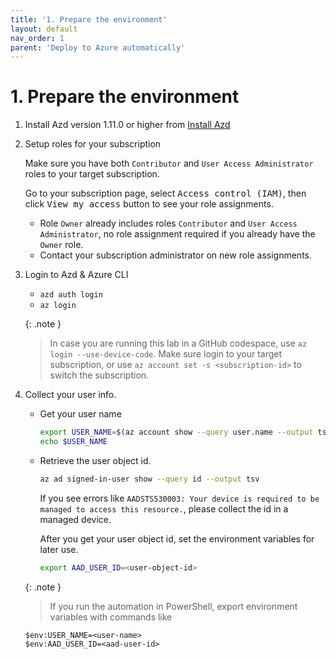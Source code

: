 ```yaml
---
title: '1. Prepare the environment'
layout: default
nav_order: 1
parent: 'Deploy to Azure automatically'
---
```


# 1. Prepare the environment

1. Install Azd version 1.11.0 or higher from [Install Azd](https://learn.microsoft.com/en-us/azure/developer/azure-developer-cli/install-azd)

1. Setup roles for your subscription

   Make sure you have both `Contributor` and `User Access Administrator` roles to your target subscription.

   Go to your subscription page, select <kbd>Access control (IAM)</kbd>, then click <kbd>View my access</kbd> button to see your role assignments.

   - Role `Owner` already includes roles `Contributor` and `User Access Administrator`, no role assignment required if you already have the `Owner` role.
   - Contact your subscription administrator on new role assignments.

1. Login to Azd & Azure CLI
   - `azd auth login`
   - `az login`

   {: .note }
   > In case you are running this lab in a GitHub codespace, use `az login --use-device-code`.
   > Make sure login to your target subscription, or use `az account set -s <subscription-id>` to switch the subscription.

1. Collect your user info.

   - Get your user name

      ```bash
      export USER_NAME=$(az account show --query user.name --output tsv)
      echo $USER_NAME
      ```

   - Retrieve the user object id.

      ```bash
      az ad signed-in-user show --query id --output tsv
      ```

     If you see errors like `AADSTS530003: Your device is required to be managed to access this resource.`, please collect the id in a managed device.

     After you get your user object id, set the environment variables for later use.

      ```bash
      export AAD_USER_ID=<user-object-id>
      ```

   {: .note }
   > If you run the automation in PowerShell, export environment variables with commands like
   ```pwsh
   $env:USER_NAME=<user-name>
   $env:AAD_USER_ID=<aad-user-id>
   ```
